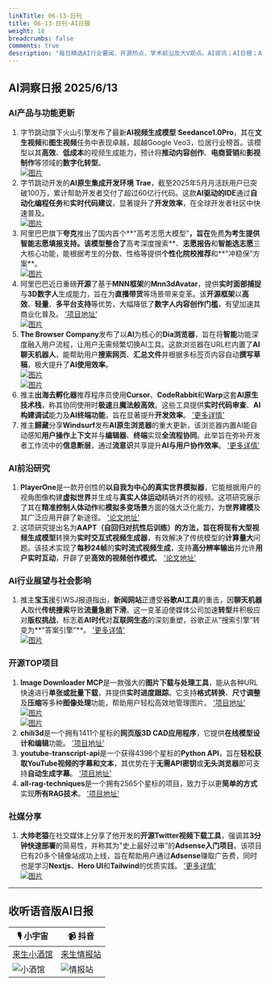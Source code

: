 ```yaml
---
linkTitle: 06-13-日刊
title: 06-13-日刊-AI日报
weight: 18
breadcrumbs: false
comments: true
description: "每日精选AI行业要闻、开源热点、学术前沿及大V观点。AI资讯；AI日报；AI知识库；AI教程；AI资讯日报；AI工具；AI Daily News 。1. 字节跳动旗下火山引擎发布了最新**AI视频生成模型** **Seedance1.0Pro**，其在**文生视频**和**图生视频**任务中表现卓越，超越G"
---
```


## AI洞察日报 2025/6/13

### **AI产品与功能更新**
1. 字节跳动旗下火山引擎发布了最新**AI视频生成模型** **Seedance1.0Pro**，其在**文生视频**和**图生视频**任务中表现卓越，超越Google Veo3，位居行业榜首。该模型以其**高效**、**低成本**的视频生成能力，预计将**推动内容创作**、**电商营销**和**影视制作**等领域的**数字化转型**。
 <br/> [![图片](https://upload.chinaz.com/2025/0612/6388534378776980108331625.png)](https://upload.chinaz.com/2025/0612/6388534378776980108331625.png) <br/>
2. 字节跳动开发的**AI原生集成开发环境** **Trae**，截至2025年5月月活跃用户已突破100万，累计帮助开发者交付了超过60亿行代码。这款**AI驱动的IDE**通过**自动化编程任务**和**实时代码建议**，显著提升了**开发效率**，在全球开发者社区中快速普及。
 <br/> [![图片](https://upload.chinaz.com/2025/0612/6388533475781135647832660.png)](https://upload.chinaz.com/2025/0612/6388533475781135647832660.png) <br/>
3. 阿里巴巴旗下**夸克**推出了国内首个**"高考志愿大模型”**，旨在**免费**为考生提供智能志愿填报支持。该模型整合了**高考深度搜索**、**志愿报告**和**智能选志愿**三大核心功能，能根据考生的分数、性格等提供**个性化院校推荐**和**"冲稳保”方案**。
 <br/> [![图片](https://pic.chinaz.com/picmap/202306251749086020_11.jpg)](https://pic.chinaz.com/picmap/202306251749086020_11.jpg) <br/>
4. 阿里巴巴近日重磅**开源**了基于**MNN框架**的**Mnn3dAvatar**，提供**实时面部捕捉**与**3D数字人**生成能力，旨在为**直播带货**等场景带来变革。该**开源框架**以**高效**、**轻量**、**多平台支持**等优势，大幅降低了**数字人内容创作门槛**，有望加速其商业化普及。 ['项目地址'](https://github.com/alibaba/MNN/blob/master/apps/Android/Mnn3dAvatar/README.md) <br/> [![图片](https://pic.chinaz.com/picmap/202307041804006103_2.jpg)](https://pic.chinaz.com/picmap/202307041804006103_2.jpg) <br/>
5. **The Browser Company**发布了以**AI**为核心的**Dia浏览器**，旨在将**智能**功能深度融入用户流程，让用户无需频繁切换AI工具。这款浏览器在URL栏内置了**AI聊天机器人**，能帮助用户**搜索网页**、**汇总文件**并根据多标签页内容自动**撰写草稿**，极大提升了**AI使用效率**。
 <br/> [![图片](https://upload.chinaz.com/2025/0612/6388531639415462888783294.png)](https://upload.chinaz.com/2025/0612/6388531639415462888783294.png) <br/> [![图片](https://upload.chinaz.com/2025/0612/6388531640173819094278646.png)](https://upload.chinaz.com/2025/0612/6388531640173819094278646.png) <br/>
6. 推主**出海去孵化器**推荐程序员使用**Cursor**、**CodeRabbit**和**Warp**这套**AI原生技术栈**，称其协同使用时**极速**且**魔法般高效**。这些工具提供**实时代码审查**、**AI构建调试**能力及**AI终端功能**，旨在显著提升**开发效率**。 ['更多详情'](https://m.okjike.com/originalPosts/684a78ca85dc67026ef84294)
7. 推主**歸藏**分享**Windsurf**发布**AI原生浏览器**的重大更新，该浏览器内置AI能自动感知**用户操作上下文**并与**编辑器**、**终端**实现**全流程协同**。此举旨在弥补开发者工作流中的**信息断层**，通过**流意识**共享提升**AI与用户协作效率**。 ['更多详情'](https://m.okjike.com/originalPosts/684a690d85dc67026ef727b3)

### **AI前沿研究**
1. **PlayerOne**是一款开创性的**以自我为中心的真实世界模拟器**，它能根据用户的视角图像构建**虚拟世界**并生成与**真实人体运动**精确对齐的视频。这项研究展示了其在**精准控制人体动作**和**模拟多变场景**方面的强大泛化能力，为**世界建模**及其广泛应用开辟了新途径。 ['论文地址'](https://arxiv.org/abs/2506.09995)
2. 这项研究提出名为**AAPT（自回归对抗性后训练）**的方法，旨在将现有**大型视频生成模型**转换为**实时交互式视频生成器**，有效解决了传统模型的**计算量大**问题。该技术实现了**每秒24帧**的**实时流式视频生成**，支持**高分辨率输出**并允许**用户实时互动**，开辟了更**高效的视频创作模式**。 ['论文地址'](https://arxiv.org/abs/2506.09350)

### **AI行业展望与社会影响**
1. 推主**宝玉**援引WSJ报道指出，**新闻网站**正遭受**谷歌AI工具**的重击，因**聊天机器人**取代**传统搜索**导致**流量急剧下滑**。这一变革迫使媒体公司加速**转型**并积极应对**版权挑战**，标志着**AI时代**对**互联网生态**的深刻重塑，谷歌正从"搜索引擎”转变为**"答案引擎”**。 ['更多详情'](https://x.com/dotey/status/1932934013431287961)
 <br/> [![图片](https://pbs.twimg.com/media/GtMpMd1XIAA5LA1?format=jpg&name=orig)](https://pbs.twimg.com/media/GtMpMd1XIAA5LA1?format=jpg&name=orig) <br/>

### **开源TOP项目**
1. **Image Downloader MCP**是一款强大的**图片下载与处理工具**，能从各种URL快速进行**单张或批量下载**，并提供**实时进度跟踪**。它支持**格式转换**、**尺寸调整**及**压缩**等多种**图像处理**功能，帮助用户轻松高效地管理图片。 ['项目地址'](https://github.com/cced3000/mcp-image-downloader)
 <br/> [![图片](https://upload.chinaz.com/2025/0612/6388531530635678761222332.png)](https://upload.chinaz.com/2025/0612/6388531530635678761222332.png) <br/> [![图片](https://upload.chinaz.com/2025/0612/6388531517629801742326218.png)](https://upload.chinaz.com/2025/0612/6388531517629801742326218.png) <br/>
2. **chili3d**是一个拥有1411个星标的**网页版3D CAD应用程序**，它提供**在线模型设计和编辑**功能。 ['项目地址'](https://github.com/xiangechen/chili3d)
3. **youtube-transcript-api**是一个获得4396个星标的**Python API**，旨在**轻松获取YouTube视频的字幕和文本**，其优势在于**无需API密钥**或**无头浏览器**即可支持**自动生成字幕**。 ['项目地址'](https://github.com/jdepoix/youtube-transcript-api)
4. **all-rag-techniques**是一个拥有2565个星标的项目，致力于以更**简单的方式**实现**所有RAG技术**。 ['项目地址'](https://github.com/FareedKhan-dev/all-rag-techniques)

### **社媒分享**
1. **大帅老猿**在社交媒体上分享了他开发的**开源Twitter视频下载工具**，强调其**3分钟快速部署**的简易性，并称其为"史上最好过审”的**Adsense入门项目**。该项目已有20多个镜像站成功上线，旨在帮助用户通过**Adsense**赚取广告费，同时也是学习**Nextjs**、**Hero UI**和**Tailwind**的优质实践。 ['更多详情'](https://x.com/ezshine/status/1933090601232454033)
 <br/> [![图片](https://pbs.twimg.com/media/GtO3S25bQAA2atL?format=jpg&name=orig)](https://pbs.twimg.com/media/GtO3S25bQAA2atL?format=jpg&name=orig) <br/>

---

## **收听语音版AI日报**

| 🎙️ **小宇宙** | 📹 **抖音** |
| --- | --- |
| [来生小酒馆](https://www.xiaoyuzhoufm.com/podcast/683c62b7c1ca9cf575a5030e)  |   [来生情报站](https://www.douyin.com/user/MS4wLjABAAAAwpwqPQlu38sO38VyWgw9ZjDEnN4bMR5j8x111UxpseHR9DpB6-CveI5KRXOWuFwG)| 
| ![小酒馆](https://s1.imagehub.cc/images/2025/06/24/f959f7984e9163fc50d3941d79a7f262.md.png) | ![情报站](https://s1.imagehub.cc/images/2025/06/24/7fc30805eeb831e1e2baa3a240683ca3.md.png) |